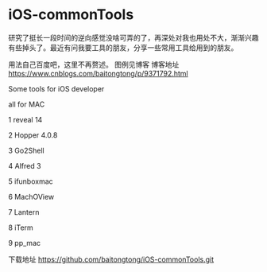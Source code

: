 # iOS-commonTools
研究了挺长一段时间的逆向感觉没啥可弄的了，再深处对我也用处不大，渐渐兴趣有些掉头了。最近有问我要工具的朋友，分享一些常用工具给用到的朋友。

用法自己百度吧，这里不再赘述。
图例见博客
博客地址
https://www.cnblogs.com/baitongtong/p/9371792.html


Some tools for iOS developer

all for MAC

1 reveal 14  

2 Hopper 4.0.8

3 Go2Shell

4 Alfred 3

5 ifunboxmac

6 MachOView

7 Lantern

8 iTerm

9 pp_mac

下载地址 https://github.com/baitongtong/iOS-commonTools.git
